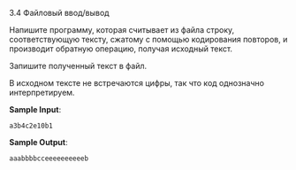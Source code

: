 3.4 Файловый ввод/вывод

Напишите программу, которая считывает из файла строку, соответствующую тексту, сжатому с помощью кодирования повторов, 
и производит обратную операцию, получая исходный текст.

Запишите полученный текст в файл.

В исходном тексте не встречаются цифры, так что код однозначно интерпретируем.

**Sample Input**:
```
a3b4c2e10b1
```
**Sample Output**:
```
aaabbbbcceeeeeeeeeeb
```
